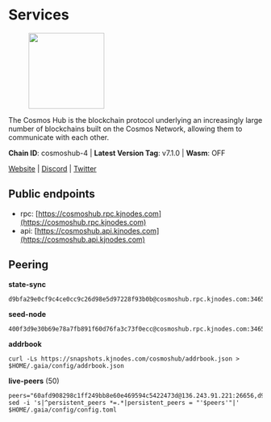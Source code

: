 # Services

<figure><img src="https://raw.githubusercontent.com/kj89/testnet_manuals/main/pingpub/logos/cosmoshub.png" width="150" alt=""><figcaption></figcaption></figure>

The Cosmos Hub is the blockchain protocol underlying an  increasingly large number of blockchains built on the  Cosmos Network, allowing them to communicate with each other.

**Chain ID**: cosmoshub-4 | **Latest Version Tag**: v7.1.0 | **Wasm**: OFF

[Website](https://hub.cosmos.network) | [Discord](https://discord.gg/cosmosnetwork) | [Twitter](https://twitter.com/cosmoshub)


## Public endpoints

* rpc: [https://cosmoshub.rpc.kjnodes.com](https://cosmoshub.rpc.kjnodes.com)
* api: [https://cosmoshub.api.kjnodes.com](https://cosmoshub.api.kjnodes.com)

## Peering

**state-sync**

```
d9bfa29e0cf9c4ce0cc9c26d98e5d97228f93b0b@cosmoshub.rpc.kjnodes.com:34656
```

**seed-node**

```
400f3d9e30b69e78a7fb891f60d76fa3c73f0ecc@cosmoshub.rpc.kjnodes.com:34659
```

**addrbook**
```
curl -Ls https://snapshots.kjnodes.com/cosmoshub/addrbook.json > $HOME/.gaia/config/addrbook.json
```

**live-peers** (50)
```
peers="60afd908298c1ff249bb8e60e469594c5422473d@136.243.91.221:26656,d9bfa29e0cf9c4ce0cc9c26d98e5d97228f93b0b@65.109.88.38:34656,3da88430414ec9084c8983fe4d462cce655ff1f3@51.222.245.114:26656,c03593feca52899e9cc38ae0fed671fb96ab0bba@52.203.105.100:26656,93ad5f0c701775b93704ea947fe13a815f67d736@115.198.177.185:26656,b533749dfe0dc09eff1dfb2adf83108f9125ee1c@162.55.97.111:26656,90a572b126de59fb924b050669e3d0851c7e8dd1@89.149.218.130:26656,25d5e769ca8dcae98ea6690e5b4713ac98a04f2b@3.249.7.169:26656,f701e3e0b7983c5a9e8ef34f88acd82ebd661c87@64.44.148.194:26656,05eb7aa1fd8251ed7a650c13da406df022b298b6@195.201.56.108:26656,26ac129d380e7010473dfeda9c84bf25450c711f@91.239.56.4:26656,10e3acd4baeb6cba8881d75a0bde04b5526b39ce@3.217.133.209:26656,c7a1d95db766b57bbea36ad1db1fc3cb41857fc8@86.111.48.38:26656,5b4529df65f9c1006d51472a827f1deb23825ba2@167.235.34.35:14656,241b17dba97a2ed3c3747d12781fb86c9706e2d4@89.58.27.86:26656,8dc4fd0007c74bdf4b7ee1e5a3ab68161cc8f845@142.132.208.213:26656,e829d4764a5cecc44b3414777853b34407b36601@185.16.39.179:26656,b79e1d3a621bdafd3a8d9a49dff8f4737d0bedc9@52.73.168.104:26656,1d02b4300c6b6fd1123a20502f0b3c0ce3b73654@88.198.16.9:26656,4c46d32cbc4777c59a91a53fdadf8a3fa362036e@116.202.10.68:26656,ba3bacc714817218562f743178228f23678b2873@34.141.15.99:26656,44594a57ce538a21f8558bcb1c9ce560ad879e3e@15.235.114.84:26656,213857e741833d17275ea559bb2d0342398cec99@35.245.206.45:26656,84cc83cd09a974a234a3fdb5bb4fd46fd856f8ec@142.132.135.239:26656,6804dc129e74c72fdc786f7407ab027f278f9d7b@137.184.88.246:30670,7b8ab74fa7c3cc10b203b990abfc86e1a0b82a79@34.254.201.211:26656,6eb84a7c8cf637606526946f9d180b54ee679ce0@43.227.255.118:26656,1cce99042f884d669e7287e3e362bff8e385c63e@46.4.79.183:26726,a09ed43e09f773e39855dc5d8b6a220eff4cb947@204.16.241.207:26656,7dd34d8d3880bc48eff3e47b941d06bd1941a962@93.115.25.106:26656,803abd0b6b0478ab7f7e38dbda89902ca67f8778@65.21.90.137:11956,2441e90fcb341fcd5bebec15b54e346cdca64a9b@135.148.123.8:14956,d54eacb237dfbc0eb934a45509f878eb3ea3a5b3@64.44.148.195:26656,e0ab6c5cc86959853f499236b8297344802ac5f4@5.161.139.201:26656,79ce3cda5d6a8464f4141166982a0352bed1e89f@65.108.137.37:26656,dd53fa5cfb6a604feb80860d47506d0dd84baa12@142.132.210.234:26656,f9243f02b606fee1c3ecbccc2056bcf303732800@198.244.179.141:26656,c940e11c1072dad06da3b1b48ca92966bb37e93a@74.96.207.58:28721,d35f08a60aeb2729d07e92e778b4c6f83379092e@18.138.160.68:26656,daa6d8314246ad65037a48ec2e2266eeea9d46f8@154.53.63.50:26656,96695949a73912f4486f52c133e5f800e51b29d6@115.79.141.245:22656,5dde13b98a2f69f54e0d5e3384fdc903bbb2dc30@172.93.214.11:26656,9c116194f25fd0d146019f171ef0f49904dcc586@167.86.98.230:26656,cd7af8aaa29bca12c575dedb77a4a1efe019e661@54.77.214.250:26656,5f48aeb3343f1df87a1c07429f66286c95b7e0b5@54.164.190.216:26656,b858ca4f3fed2c36b949cf67188b126e2542a39a@135.181.215.115:26726,42f70242fef549404031d40dbda9137b137f0148@65.108.129.165:26656,ea1779f3c46730e98727fbc0499ba45b31a40ce0@95.216.16.205:14956,53b3651680ec3482d736808cbb3035940107f8ab@185.146.148.119:26656,f1b16c603f3a0e59f0ce5179dc80f549a7ecd0e2@35.227.127.218:26656"
sed -i 's|^persistent_peers *=.*|persistent_peers = "'$peers'"|' $HOME/.gaia/config/config.toml
```
